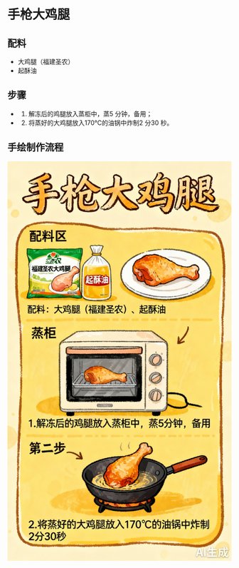 # 手枪大鸡腿

## 配料

- 大鸡腿（福建圣农）
- 起酥油

## 步骤

- 1. 解冻后的鸡腿放入蒸柜中，蒸5 分钟，备用；
- 2. 将蒸好的大鸡腿放入170℃的油锅中炸制2 分30 秒。



## 手绘制作流程

![手绘制作流程](../images/炸品/手枪大鸡腿.jpg)
